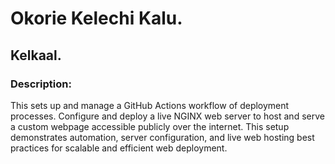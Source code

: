 # Okorie Kelechi Kalu.
## Kelkaal.
### Description:
This sets up and manage a GitHub Actions workflow of deployment processes. Configure and deploy a live NGINX web server to host and serve a custom webpage accessible publicly over the internet. This setup demonstrates automation, server configuration, and live web hosting best practices for scalable and efficient web deployment.
